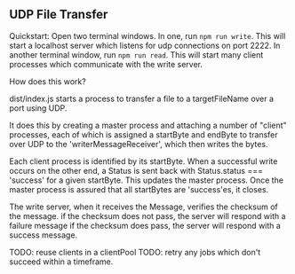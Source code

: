 ## UDP File Transfer 

Quickstart: 
Open two terminal windows. 
In one, run `npm run write`. This will start a localhost server which listens for udp connections on port 2222.
In another terminal window, run `npm run read`. This will start many client processes which communicate with the write server.

How does this work? 

dist/index.js starts a process to transfer a file to a targetFileName over a port using UDP. 

It does this by creating a master process and attaching a number of "client" processes, each of which is assigned a startByte and endByte to transfer over UDP to the 'writerMessageReceiver', which then writes the bytes. 

Each client process is identified by its startByte. When a successful write occurs on the other end, a Status is sent back with Status.status === 'success' for a given startByte. This updates the master process. Once the master process is assured that all startBytes are 'success'es, it closes.

The write server, when it receives the Message, verifies the checksum of the message.
if the checksum does not pass, the server will respond with a failure message
if the checksum does pass, the server will respond with a success message.

TODO: reuse clients in a clientPool
TODO: retry any jobs which don't succeed within a timeframe.